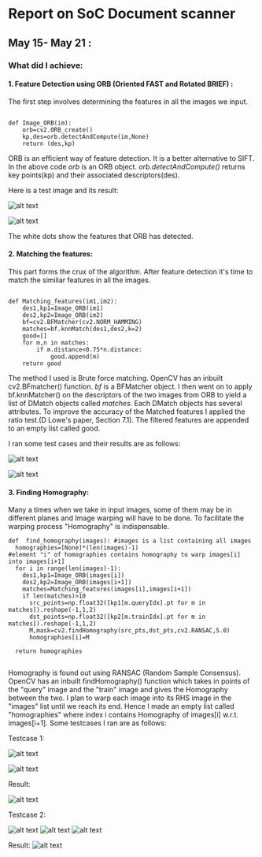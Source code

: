 # Report on SoC Document scanner

 


## **May 15- May 21** : 


### What did I achieve:

#### 1. Feature Detection using ORB (Oriented FAST and Rotated BRIEF) :

The first step involves determining the features in all the images we input.
```

def Image_ORB(im):
    orb=cv2.ORB_create()
    kp,des=orb.detectAndCompute(im,None)
    return (des,kp)

```

ORB is an efficient way of feature detection. It is a better alternative to SIFT. 
In the above code *orb* is an ORB object. *orb.detectAndCompute()* returns key points(kp) 
and their associated descriptors(des).

Here is a test image and its result:

 ![alt text](https://github.com/glitchinthematrix/SoC-document-scanner/blob/master/report/images/original.jpg)
 
 ![alt text](https://github.com/glitchinthematrix/SoC-document-scanner/blob/master/report/images/ORBtestcase.png)
 
 The white dots show the features that ORB has detected.
 
 
#### 2. Matching the features:

This part forms the crux of the algorithm. After feature detection it's time to match the similiar features in all the images. 
```

def Matching_features(im1,im2):
	des1,kp1=Image_ORB(im1)
	des2,kp2=Image_ORB(im2)
	bf=cv2.BFMatcher(cv2.NORM_HAMMING)
	matches=bf.knnMatch(des1,des2,k=2)
	good=[]
	for m,n in matches:
		if m.distance<0.75*n.distance:
			good.append(m)
	return good

```
  

The method I used is Brute force matching. OpenCV has an inbuilt cv2.BFmatcher() function. *bf* is a BFMatcher object.
I then went on to apply bf.knnMatcher() on the descriptors of the two images from ORB to yield a list of DMatch objects 
called *matches*. Each DMatch objects has several attributes. To improve the accuracy of the Matched features I applied the ratio test.(D Lowe's paper, Section 7.1). The filtered features are appended to an empty list called good.

I ran some test cases and their results are as follows:

![alt text](https://github.com/glitchinthematrix/SoC-document-scanner/blob/master/report/images/testcase1.png)

![alt text](https://github.com/glitchinthematrix/SoC-document-scanner/blob/master/report/images/testcase2.png)

#### 3. Finding Homography:

Many a times when we take in input images, some of them may be in different planes and Image warping will have to be done. To facilitate the warping process "Homography" is indispensable.

```
def  find_homography(images): #images is a list containing all images
  homographies=[None]*(len(images)-1)
#element "i" of homographies contains homography to warp images[i] into images[i+1]
  for i in range(len(images)-1):
  	des1,kp1=Image_ORB(images[i])
  	des2,kp2=Image_ORB(images[i+1])
	matches=Matching_features(images[i],images[i+1])
	if len(matches)>10
	  src_points=np.float32([kp1[m.queryIdx].pt for m in matches]).reshape(-1,1,2)
	  dst_points=np.float32([kp2[m.trainIdx].pt for m in matches]).reshape(-1,1,2)
	  M,mask=cv2.findHomography(src_pts,dst_pts,cv2.RANSAC,5.0)
	  homographies[i]=M

  return homographies
  
  ```

Homography is found out using RANSAC (Random Sample Consensus). OpenCV has an inbuilt findHomography() function which takes in points of the "query" image and the "train" image and gives the Homography between the two. I plan to warp each image into its RHS image in the "images" list until we reach its end. Hence I made an empty list called "homographies" where index i contains Homography of images[i] w.r.t. images[i+1].
Some testcases I ran are as follows:

Testcase 1:

![alt text](https://github.com/glitchinthematrix/SoC-document-scanner/blob/master/report/images/part1.jpg )

![alt text](https://github.com/glitchinthematrix/SoC-document-scanner/blob/master/report/images/part2.jpg)

Result:

![alt text](https://github.com/glitchinthematrix/SoC-document-scanner/blob/master/report/images/homography_testcase_copy.png)

Testcase 2:

![alt text](https://github.com/glitchinthematrix/SoC-document-scanner/blob/master/report/images/kb1.jpg ) ![alt text](https://github.com/glitchinthematrix/SoC-document-scanner/blob/master/report/images/kb2.jpg ) ![alt text](https://github.com/glitchinthematrix/SoC-document-scanner/blob/master/report/images/kb3.jpg )

Result:
![alt text](https://github.com/glitchinthematrix/SoC-document-scanner/blob/master/report/images/homography_testcase2.png)



